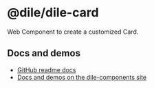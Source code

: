 # @dile/dile-card

Web Component to create a customized Card.

## Docs and demos

- [GitHub readme docs](https://github.com/Polydile/dile-components/blob/master/site/pages/components/dile-card.rocket.md)
- [Docs and demos on the dile-components site](https://dile-components.polydile.com/components/dile-card/)